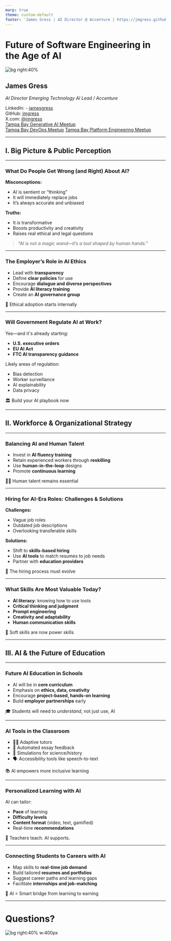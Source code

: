 ```yaml
---
marp: true
theme: custom-default
footer: 'James Gress | AI Director @ Accenture | https://jmgress.github.io/aigeneral/'
---
```

# Future of Software Engineering in the Age of AI

![bg right:40%](img/00-jamesgress.png)

## James Gress

_AI Director_
_Emerging Technology AI Lead / Accenture_


<i class="fa-brands fa-linkedin"></i> LinkedIn: - [jamesgress](https://linkedin.com/in/jamesgress/)  
<i class="fa-brands fa-github"></i> GitHub: [jmgress](https://github.com/jmgress)  
<i class="fa-brands fa-x-twitter"></i> X.com: [@jmgress](https://x.com/jmgress)  
<i class="fa-brands fa-meetup"></i> [Tampa Bay Generative AI Meetup](https://www.meetup.com/tampa-bay-generative-ai-meetup/)  
<i class="fa-brands fa-meetup"></i> [Tampa Bay DevOps Meetup](https://www.meetup.com/tampa-devops-meetup/)
<i class="fa-brands fa-meetup"></i> [Tampa Bay Platform Engineering Meetup](https://www.meetup.com/tampabayplatformengineering/)
<!-- 
Done 100's of Prototypes
Taken 10 applications to Production ranging from simple RAG to more complex Agentic systems

What a great time to be in Tech in Tampa Bay
-->


---

## I. Big Picture & Public Perception

---

### What Do People Get Wrong (and Right) About AI?

**Misconceptions:**
- AI is sentient or “thinking”  
- It will immediately replace jobs  
- It’s always accurate and unbiased  

**Truths:**
- It *is* transformative  
- Boosts productivity and creativity  
- Raises real ethical and legal questions

> *"AI is not a magic wand—it’s a tool shaped by human hands."*

<!-- _speaker: Emphasize that AI isn't magic—it’s built by humans and reflects our data, biases, and use cases. Clarify the difference between general and narrow AI, and highlight AI's ability to augment rather than replace. -->

---

### The Employer’s Role in AI Ethics

- Lead with **transparency**
- Define **clear policies** for use  
- Encourage **dialogue and diverse perspectives**  
- Provide **AI literacy training**  
- Create an **AI governance group**  

👥 Ethical adoption starts internally

<!-- _speaker: Employers must act as ethical leaders. Talk about real examples like usage policies, responsible AI committees, or internal "Ask Me Anything" sessions to address employee concerns. -->

---

### Will Government Regulate AI at Work?

Yes—and it's already starting:

- **U.S. executive orders**  
- **EU AI Act**  
- **FTC AI transparency guidance**

Likely areas of regulation:
- Bias detection  
- Worker surveillance  
- AI explainability  
- Data privacy  

🏛️ Build your AI playbook now

<!-- _speaker: Share that companies should prepare for regulation as a certainty—not a possibility. If they're ahead of it with internal governance, they won’t be scrambling later. -->

---

## II. Workforce & Organizational Strategy

---

### Balancing AI and Human Talent

- Invest in **AI fluency training**
- Retain experienced workers through **reskilling**
- Use **human-in-the-loop** designs
- Promote **continuous learning**

👩‍💻 Human talent remains essential

<!-- _speaker: Talk about upskilling not as a one-time training, but a long-term investment. Mention how AI literacy can be a bridge—not a barrier—for talent retention. -->

---

### Hiring for AI-Era Roles: Challenges & Solutions

**Challenges:**
- Vague job roles  
- Outdated job descriptions  
- Overlooking transferable skills

**Solutions:**
- Shift to **skills-based hiring**
- Use **AI tools** to match resumes to job needs  
- Partner with **education providers**

🔄 The hiring process must evolve

<!-- _speaker: Discuss how many job postings don’t reflect real needs. Show how AI can assist in matching candidates, but human context is still key. -->

---

### What Skills Are Most Valuable Today?

- **AI literacy**: knowing how to use tools  
- **Critical thinking and judgment**  
- **Prompt engineering**  
- **Creativity and adaptability**  
- **Human communication skills**

🎯 Soft skills are now power skills

<!-- _speaker: AI is powerful, but it needs good human direction. Those who can guide, critique, and refine AI output are in high demand. -->

---

## III. AI & the Future of Education

---

### Future AI Education in Schools

- AI will be in **core curriculum**
- Emphasis on **ethics, data, creativity**
- Encourage **project-based, hands-on learning**
- Build **employer partnerships** early

🎓 Students will need to *understand*, not just use, AI

<!-- _speaker: Reference the shift from computer classes to AI and data science as part of general education. Showcase examples like AI clubs or career day AI demos. -->

---

### AI Tools in the Classroom

- 🧑‍🏫 Adaptive tutors
- 📝 Automated essay feedback  
- 🧪 Simulations for science/history  
- 🗣️ Accessibility tools like speech-to-text  

📚 AI empowers more inclusive learning

<!-- _speaker: Teachers aren't being replaced—AI helps them reach more students more effectively. Highlight benefits for diverse learners and underserved communities. -->

---

### Personalized Learning with AI

AI can tailor:
- **Pace** of learning  
- **Difficulty levels**  
- **Content format** (video, text, gamified)  
- Real-time **recommendations**

🧠 Teachers teach. AI supports.

<!-- _speaker: Students engage better when content meets them where they are. AI allows educators to personalize at scale. -->

---

### Connecting Students to Careers with AI

- Map skills to **real-time job demand**
- Build tailored **resumes and portfolios**
- Suggest career paths and learning gaps
- Facilitate **internships and job-matching**

🔗 AI = Smart bridge from learning to earning

<!-- _speaker: Mention platforms like LinkedIn and Handshake using AI. Talk about future tools that help students explore careers based on strengths and interests. -->

---

# <!--fit--> Questions?

![bg right:40% w:400px](img/00-jamesgressqrcode.png)

